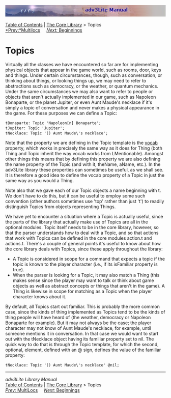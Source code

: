 ![](topbar.jpg)

[Table of Contents](toc.htm) \| [The Core Library](core.htm) \> Topics  
[*Prev:*Multilocs](multiloc.htm)     [*Next:* Beginnings](beginning.htm)
   

# Topics

Virtually all the classes we have encountered so far are for
implementing physical objects that appear in the game world, such as
rooms, door, keys and things. Under certain circumstances, though, such
as conversation, or thinking about things, or looking things up, we may
need to refer to abstractions such as democracy, or the weather, or
quantum mechanics. Under the same circumstances we may also want to
refer to people or objects that aren't actually implemented in our game,
such as Napoleon Bonaparte, or the planet Jupiter, or even Aunt Maude's
necklace if it's simply a topic of conversation and never makes a
physical appearance in the game. For these purposes we can define a
Topic:

    tBonaparte: Topic 'Napoleon[n] Bonaparte';
    tJupiter: Topic 'Jupiter';
    tNecklace: Topic '() Aunt Maude\'s necklace';

Note that the property we are defining in the Topic template is the
[vocab](thing.htm#vocab) property, which works in precisely the same way
as it does for Thing (both Thing and Topic inherit the way vocab works
from LMentionable). Amongst other things this means that by defining
this property we are also defining the name property of the Topic (and
with it, theName, aName, etc.). In the adv3Lite library these properties
can sometimes be useful, as we shall see. It is therefore a good idea to
define the vocab property of a Topic in just the same way as you would a
Thing.

Note also that we gave each of our Topic objects a name beginning with
t. We don't have to do this, but it can be useful to employ some such
convention (other authors sometimes use 'top' rather than just 't') to
readily distinguish Topics from objects representing Things.

We have yet to encounter a situation where a Topic is actually useful,
since the parts of the library that actually make use of Topics are all
in the optional modules. Topic itself needs to be in the core library,
however, so that the parser understands how to deal with a Topic, and so
that actions that work with Topics can be defined in the core modules
action.t and actions.t. There's a couple of general points it's useful
to know about how the core library deals with Topics, since these apply
throughout the library:

- A Topic is considered in scope for a command that expects a topic if
  the topic is known to the player character (i.e., if its isFamiliar
  property is true).
- When the parser is looking for a Topic, it may also match a Thing
  (this makes sense since the player may want to talk or think about
  game objects as well as abstract concepts or things that aren't in the
  game). A Thing is likewise in scope for matching as a Topic when the
  player character knows about it.

By default, all Topics start out familiar. This is probably the more
common case, since the kinds of thing implemented as Topics tend to be
the kinds of thing people will have heard of (the weather, democracy or
Napoleon Bonaparte for example). But it may not always be the case; the
player character may not know of Aunt Maude's necklace, for example,
until someone mentions it in conversation. In that case we would want to
start out with the tNecklace object having its familiar property set to
nil. The quick way to do that is through the Topic template, for which
the second, optional, element, defined with an @ sign, defines the value
of the familiar property:

    tNecklace: Topic '() Aunt Maude\'s necklace' @nil;

------------------------------------------------------------------------

*adv3Lite Library Manual*  
[Table of Contents](toc.htm) \| [The Core Library](core.htm) \> Topics  
[*Prev:* MultiLocs](multiloc.htm)     [*Next:*
Beginnings](beginning.htm)    
